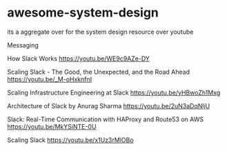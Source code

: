 # awesome-system-design
its a aggregate over for the system design resource over youtube


Messaging

How Slack Works
https://youtu.be/WE9c9AZe-DY

Scaling Slack - The Good, the Unexpected, and the Road Ahead
https://youtu.be/_M-oHxknfnI

Scaling Infrastructure Engineering at Slack
https://youtu.be/yHBwoZh1Mxg

Architecture of Slack by Anurag Sharma
https://youtu.be/2uN3aDqNljU

Slack: Real-Time Communication with HAProxy and Route53 on AWS
https://youtu.be/MkYSiNTE-0U

Scaling Slack
https://youtu.be/x1Uz3rMlOBo

